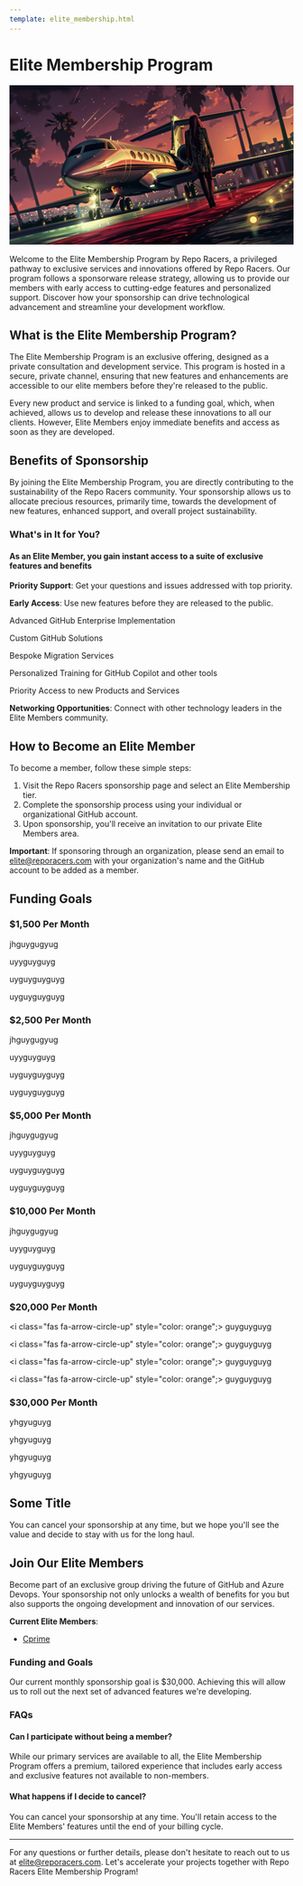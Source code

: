 ```yaml
---
template: elite_membership.html
---
```



# Elite Membership Program

![Elite Membership](./assets/images/elite_membership.webp)

Welcome to the Elite Membership Program by Repo Racers, a privileged pathway to exclusive services and innovations offered by Repo Racers. Our program follows a sponsorware release strategy, allowing us to provide our members with early access to cutting-edge features and personalized support. Discover how your sponsorship can drive technological advancement and streamline your development workflow.

## What is the Elite Membership Program?

The Elite Membership Program is an exclusive offering, designed as a private consultation and development service. This program is hosted in a secure, private channel, ensuring that new features and enhancements are accessible to our elite members before they're released to the public.

Every new product and service is linked to a funding goal, which, when achieved, allows us to develop and release these innovations to all our clients. However, Elite Members enjoy immediate benefits and access as soon as they are developed.

## Benefits of Sponsorship

By joining the Elite Membership Program, you are directly contributing to the sustainability of the Repo Racers community. Your sponsorship allows us to allocate precious resources, primarily time, towards the development of new features, enhanced support, and overall project sustainability.

### What's in It for You?

#### As an Elite Member, you gain instant access to a suite of exclusive features and benefits

<i class="fas fa-star" style="color: gold;"></i> **Priority Support**: Get your questions and issues addressed with top priority.

<i class="fas fa-star" style="color: gold;"></i> **Early Access**: Use new features before they are released to the public.

<i class="fas fa-star" style="color: gold;"></i> Advanced GitHub Enterprise Implementation

<i class="fas fa-star" style="color: gold;"></i> Custom GitHub Solutions

<i class="fas fa-star" style="color: gold;"></i> Bespoke Migration Services

<i class="fas fa-star" style="color: gold;"></i> Personalized Training for GitHub Copilot and other tools

<i class="fas fa-star" style="color: gold;"></i> Priority Access to new Products and Services

<i class="fas fa-star" style="color: gold;"></i> **Networking Opportunities**: Connect with other technology leaders in the Elite Members community.

## How to Become an Elite Member

To become a member, follow these simple steps:

1. Visit the Repo Racers sponsorship page and select an Elite Membership tier.
2. Complete the sponsorship process using your individual or organizational GitHub account.
3. Upon sponsorship, you'll receive an invitation to our private Elite Members area.

**Important**: If sponsoring through an organization, please send an email to [elite@reporacers.com](mailto:elite@reporacers.comm) with your organization's name and the GitHub account to be added as a member.

## Funding Goals

### $1,500 Per Month

<i class="fas fa-check-circle" style="color: limegreen;"></i>  jhguygugyug

<i class="fas fa-check-circle" style="color: limegreen;"></i> uyyguyguyg

<i class="fas fa-check-circle" style="color: limegreen;"></i> uyguyguyguyg

<i class="fas fa-check-circle" style="color: limegreen;"></i> uyguyguyguyg

### $2,500 Per Month

<i class="fas fa-check-circle" style="color: limegreen;"></i>  jhguygugyug

<i class="fas fa-check-circle" style="color: limegreen;"></i> uyyguyguyg

<i class="fas fa-check-circle" style="color: limegreen;"></i> uyguyguyguyg

<i class="fas fa-check-circle" style="color: limegreen;"></i> uyguyguyguyg

### $5,000 Per Month

<i class="fas fa-check-circle" style="color: limegreen;"></i>  jhguygugyug

<i class="fas fa-check-circle" style="color: limegreen;"></i> uyyguyguyg

<i class="fas fa-check-circle" style="color: limegreen;"></i> uyguyguyguyg

<i class="fas fa-check-circle" style="color: limegreen;"></i> uyguyguyguyg

### $10,000 Per Month

<i class="fas fa-check-circle" style="color: limegreen;"></i>  jhguygugyug

<i class="fas fa-check-circle" style="color: limegreen;"></i> uyyguyguyg

<i class="fas fa-check-circle" style="color: limegreen;"></i> uyguyguyguyg

<i class="fas fa-check-circle" style="color: limegreen;"></i> uyguyguyguyg

### $20,000 Per Month

<i class="fas fa-arrow-circle-up" style="color: orange";></i> guyguyguyg

<i class="fas fa-arrow-circle-up" style="color: orange";></i> guyguyguyg

<i class="fas fa-arrow-circle-up" style="color: orange";></i> guyguyguyg

<i class="fas fa-arrow-circle-up" style="color: orange";></i> guyguyguyg

### $30,000 Per Month

<i class="fas fa-arrow-circle-up" style="color: red;"></i> yhgyuguyg

<i class="fas fa-arrow-circle-up" style="color: red;"></i> yhgyuguyg

<i class="fas fa-arrow-circle-up" style="color: red;"></i> yhgyuguyg

<i class="fas fa-arrow-circle-up" style="color: red;"></i> yhgyuguyg

## Some Title

You can cancel your sponsorship at any time, but we hope you'll see the value and decide to stay with us for the long haul.

## Join Our Elite Members

Become part of an exclusive group driving the future of GitHub and Azure Devops. Your sponsorship not only unlocks a wealth of benefits for you but also supports the ongoing development and innovation of our services.

**Current Elite Members**:

- [Cprime](https://www.cprime.com/)

### Funding and Goals

Our current monthly sponsorship goal is $30,000. Achieving this will allow us to roll out the next set of advanced features we're developing.

### FAQs

#### Can I participate without being a member?

While our primary services are available to all, the Elite Membership Program offers a premium, tailored experience that includes early access and exclusive features not available to non-members.

#### What happens if I decide to cancel?

You can cancel your sponsorship at any time. You'll retain access to the Elite Members' features until the end of your billing cycle.

---

For any questions or further details, please don't hesitate to reach out to us at [elite@reporacers.com](mailto:elite@reporacers.com). Let's accelerate your projects together with Repo Racers Elite Membership Program!
